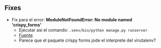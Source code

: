 

## Fixes
- Fix para el error: **ModuleNotFoundError: No module named 'crispy_forms'**
  - Ejecutar asi el comando: `.venv/bin/python manage.py runserver`
  - [Fuente](https://www.pythonanywhere.com/forums/topic/14060/) 
  - Parece que el paquete crispy forms jode el interprete del virutalenv?
